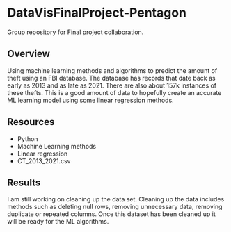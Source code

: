 # DataVisFinalProject-Pentagon
Group repository for Final project collaboration.

## Overview
Using machine learning methods and algorithms to predict the amount of theft using an FBI database. The database has records that date back as early as 2013 and as late as 2021. There are also about 157k instances of these thefts. This is a good amount of data to hopefully create an accurate ML learning model using some linear regression methods. 

## Resources
* Python
* Machine Learning methods
* Linear regression
* CT_2013_2021.csv

## Results
I am still working on cleaning up the data set. Cleaning up the data includes methods such as deleting null rows, removing unnecessary data, removing duplicate or repeated columns. Once this dataset has been cleaned up it will be ready for the ML algorithms. 
